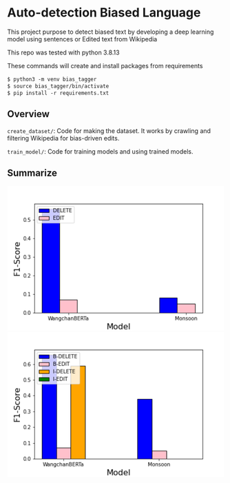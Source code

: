 # Auto-detection Biased Language

This project purpose to detect biased text by developing a deep learning model using sentences or Edited text from Wikipedia

This repo was tested with python 3.8.13

These commands will create and install packages from requirements
```
$ python3 -m venv bias_tagger
$ source bias_tagger/bin/activate
$ pip install -r requirements.txt

```

## Overview

`create_dataset/`: Code for making the dataset. It works by crawling and filtering Wikipedia for bias-driven edits.

`train_model/`: Code for training models and using trained models.

## Summarize

<img src="summarize/sentence.png" alt="sentence" width="650"/>

<img src="summarize/word.png" alt="word" width="650"/>
